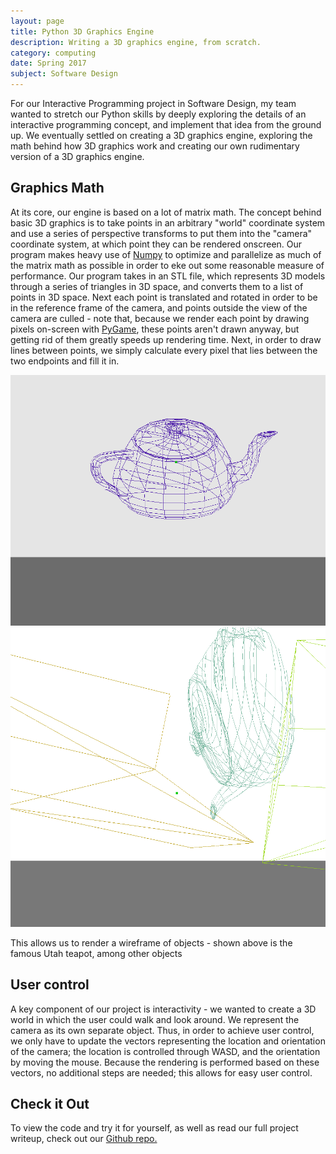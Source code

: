 ```yaml
---
layout: page
title: Python 3D Graphics Engine
description: Writing a 3D graphics engine, from scratch.
category: computing
date: Spring 2017
subject: Software Design
---
```


For our Interactive Programming project in Software Design, my team wanted to stretch our Python skills by deeply exploring the details of an interactive programming concept, and implement that idea from the ground up. We eventually settled on creating a 3D graphics engine, exploring the math behind how 3D graphics work and creating our own rudimentary version of a 3D graphics engine.

## Graphics Math

At its core, our engine is based on a lot of matrix math. The concept behind basic 3D graphics is to take points in an arbitrary "world" coordinate system and use a series of perspective transforms to put them into the "camera" coordinate system, at which point they can be rendered onscreen. Our program makes heavy use of [Numpy](http://www.numpy.org/) to optimize and parallelize as much of the matrix math as possible in order to eke out some reasonable measure of performance. Our program takes in an STL file, which represents 3D models through a series of triangles in 3D space, and converts them to a list of points in 3D space. Next each point is translated and rotated in order to be in the reference frame of the camera, and points outside the view of the camera are culled - note that, because we render each point by drawing pixels on-screen with [PyGame](https://www.pygame.org), these points aren't drawn anyway, but getting rid of them greatly speeds up rendering time. Next, in order to draw lines between points, we simply calculate every pixel that lies between the two endpoints and fill it in.

<div class = "row uniform">
  <div class = "6u">
    <span class = "image fit">
      <img src="images/teapot.png">
    </span>
  </div>
  <div class = "6u">
    <span class = "image fit">
      <img src="images/objects.png">
    </span>
  </div>
</div>

This allows us to render a wireframe of objects - shown above is the famous Utah teapot, among other objects

## User control

A key component of our project is interactivity - we wanted to create a 3D world in which the user could walk and look around. We represent the camera as its own separate object. Thus, in order to achieve user control, we only have to update the vectors representing the location and orientation of the camera; the location is controlled through WASD, and the orientation by moving the mouse. Because the rendering is performed based on these vectors, no additional steps are needed; this allows for easy user control.

## Check it Out

To view the code and try it for yourself, as well as read our full project writeup, check out our [Github repo.](https://github.com/mpbrucker/InteractiveProgramming)
